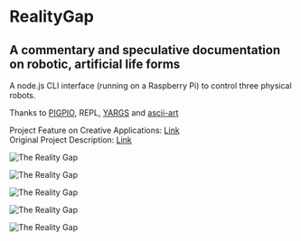 # RealityGap
## A commentary and speculative documentation on robotic, artificial life forms

A node.js CLI interface (running on a Raspberry Pi) to control three physical robots.

Thanks to [PIGPIO](https://github.com/fivdi/pigpio), REPL, [YARGS](https://github.com/yargs/yargs) and [ascii-art](https://github.com/khrome/ascii-art)

Project Feature on Creative Applications: [Link](www.creativeapplications.net/arduino-2/the-reality-gap-a-commentary-and-speculative-documentation-on-robotic-artificial-life-forms/)  
Original Project Description: [Link](www.riccardolardi.com/realitygap)

![The Reality Gap](https://github.com/riccardolardi/riccardolardi.github.io/blob/master/img/realitygap1.jpg "The Reality Gap")

![The Reality Gap](https://github.com/riccardolardi/riccardolardi.github.io/blob/master/img/realitygap2.jpg "The Reality Gap")

![The Reality Gap](https://github.com/riccardolardi/riccardolardi.github.io/blob/master/img/realitygap3.jpg "The Reality Gap")

![The Reality Gap](https://github.com/riccardolardi/riccardolardi.github.io/blob/master/img/realitygap8.jpg "The Reality Gap")

![The Reality Gap](https://github.com/riccardolardi/riccardolardi.github.io/blob/master/img/realitygap10.jpg "The Reality Gap")
